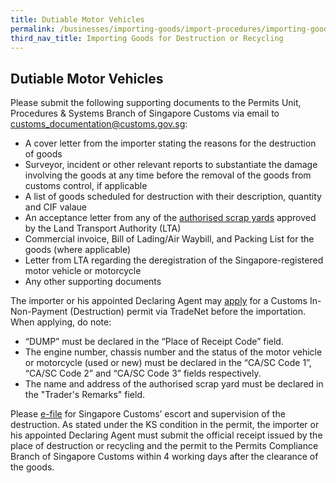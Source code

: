 ```yaml
---
title: Dutiable Motor Vehicles
permalink: /businesses/importing-goods/import-procedures/importing-goods-for-destruction-or-recycling/dutiable-motor-vehicles
third_nav_title: Importing Goods for Destruction or Recycling 
---
```


## Dutiable Motor Vehicles
Please submit the following supporting documents to the Permits Unit, Procedures & Systems Branch of Singapore Customs via email to customs_documentation@customs.gov.sg:

-   A cover letter from the importer stating the reasons for the destruction of goods
-   Surveyor, incident or other relevant reports to substantiate the damage involving the goods at any time before the removal of the goods from customs control, if applicable
-   A list of goods scheduled for destruction with their description, quantity and CIF valaue
-   An acceptance letter from any of the [authorised scrap yards](https://www.onemotoring.com.sg/content/onemotoring/home/selling-deregistering/deregister-a-vehicle.html#Scrapyards) approved by the Land Transport Authority (LTA)
-   Commercial invoice, Bill of Lading/Air Waybill, and Packing List for the goods (where applicable)
-   Letter from LTA regarding the deregistration of the Singapore-registered motor vehicle or motorcycle
-   Any other supporting documents

The importer or his appointed Declaring Agent may  [apply](/businesses/importing-goods/import-procedures/)  for a Customs In-Non-Payment (Destruction) permit via TradeNet before the importation. When applying, do note:

-   “DUMP” must be declared in the “Place of Receipt Code” field.
-   The engine number, chassis number and the status of the motor vehicle or motorcycle (used or new) must be declared in the “CA/SC Code 1”, “CA/SC Code 2” and “CA/SC Code 3” fields respectively.
-   The name and address of the authorised scrap yard must be declared in the "Trader's Remarks" field.

Please  [e-file](http://eservices.customs.gov.sg/scripts/customs/supervision/supermenu.asp) for Singapore Customs’ escort and supervision of the destruction. As stated under the KS condition in the permit, the importer or his appointed Declaring Agent must submit the official receipt issued by the place of destruction or recycling and the permit to the Permits Compliance Branch of Singapore Customs within 4 working days after the clearance of the goods.
